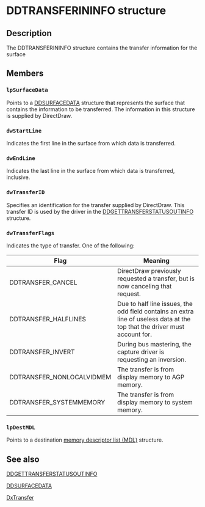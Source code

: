 # DDTRANSFERININFO structure

## Description

The DDTRANSFERININFO structure contains the transfer information for the surface

## Members

### `lpSurfaceData`

Points to a [DDSURFACEDATA](https://learn.microsoft.com/windows/desktop/api/dxmini/ns-dxmini-ddsurfacedata) structure that represents the surface that contains the information to be transferred. The information in this structure is supplied by DirectDraw.

### `dwStartLine`

Indicates the first line in the surface from which data is transferred.

### `dwEndLine`

Indicates the last line in the surface from which data is transferred, inclusive.

### `dwTransferID`

Specifies an identification for the transfer supplied by DirectDraw. This transfer ID is used by the driver in the [DDGETTRANSFERSTATUSOUTINFO](https://learn.microsoft.com/windows/desktop/api/dxmini/ns-dxmini-ddgettransferstatusoutinfo) structure.

### `dwTransferFlags`

Indicates the type of transfer. One of the following:

| Flag | Meaning |
| --- | --- |
| DDTRANSFER_CANCEL | DirectDraw previously requested a transfer, but is now canceling that request. |
| DDTRANSFER_HALFLINES | Due to half line issues, the odd field contains an extra line of useless data at the top that the driver must account for. |
| DDTRANSFER_INVERT | During bus mastering, the capture driver is requesting an inversion. |
| DDTRANSFER_NONLOCALVIDMEM | The transfer is from display memory to AGP memory. |
| DDTRANSFER_SYSTEMMEMORY | The transfer is from display memory to system memory. |

### `lpDestMDL`

Points to a destination [memory descriptor list (MDL)](https://learn.microsoft.com/windows-hardware/drivers/) structure.

## See also

[DDGETTRANSFERSTATUSOUTINFO](https://learn.microsoft.com/windows/desktop/api/dxmini/ns-dxmini-ddgettransferstatusoutinfo)

[DDSURFACEDATA](https://learn.microsoft.com/windows/desktop/api/dxmini/ns-dxmini-ddsurfacedata)

[DxTransfer](https://learn.microsoft.com/windows/desktop/api/dxmini/nc-dxmini-pdx_transfer)